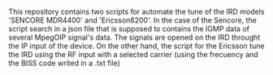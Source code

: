 This repository contains two scripts for automate the tune of the IRD models 'SENCORE MDR4400' and 'Ericsson8200'. In the case of the Sencore, the script search in a json file that is supposed to contains the IGMP data of several MpegOIP signal's data. The signals are opened on the IRD throught the IP input of the device. On the other hand, the script for the Ericsson tune the IRD using the RF input with a selected carrier (using the frecuency and the BISS code writed in a .txt file)